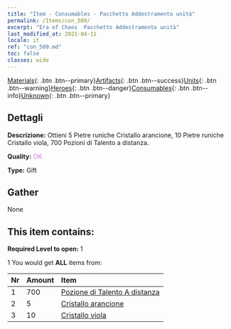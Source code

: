 ```yaml
---
title: "Item - Consumables - Pacchetto Addestramento unità"
permalink: /Items/con_509/
excerpt: "Era of Chaos  Pacchetto Addestramento unità"
last_modified_at: 2021-04-11
locale: it
ref: "con_509.md"
toc: false
classes: wide
---
```

 [Materials](/it/Items/){: .btn .btn--primary}[Artifacts](/it/Items/Artifacts/){: .btn .btn--success}[Units](/it/Items/Units/){: .btn .btn--warning}[Heroes](/it/Items/Heroes/){: .btn .btn--danger}[Consumables](/it/Items/Consumables/){: .btn .btn--info}[Unknown](/it/Items/Unknown/){: .btn .btn--primary}

## Dettagli
 **Descrizione:** Ottieni 5 Pietre runiche Cristallo arancione, 10 Pietre runiche Cristallo viola, 700 Pozioni di Talento a distanza.

 **Quality:** <span style="color: #DA70D6">OK</span>

 **Type:** Gift

## Gather

  None

## This item contains:

 **Required Level to open:** 1

 1 You would get **ALL** items  from:

  | Nr | Amount |     Item    |
  |:---|:-------|:------------|
  | 1 | 700 | [Pozione di Talento A distanza](/it/Items/con_789/) | 
  | 2 | 5 | [Cristallo arancione](/it/Items/con_730/) | 
  | 3 | 10 | [Cristallo viola](/it/Items/con_720/) | 
